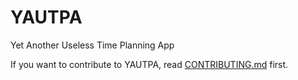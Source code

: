 # YAUTPA
Yet Another Useless Time Planning App

If you want to contribute to YAUTPA, read [CONTRIBUTING.md](CONTRIBUTING.md) first.
